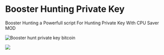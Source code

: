 # Booster Hunting Private Key
Booster Hunting a Powerfull script For Hunting Private Key With CPU Saver MOD

![](https://raw.githubusercontent.com/Pymmdrza/BoosterHunt/mainx/screen_booster.gif 'Booster hunt private key bitcoin')

![](https://raw.githubusercontent.com/Pymmdrza/BoosterHunt/mainx/screenbooster.png)
